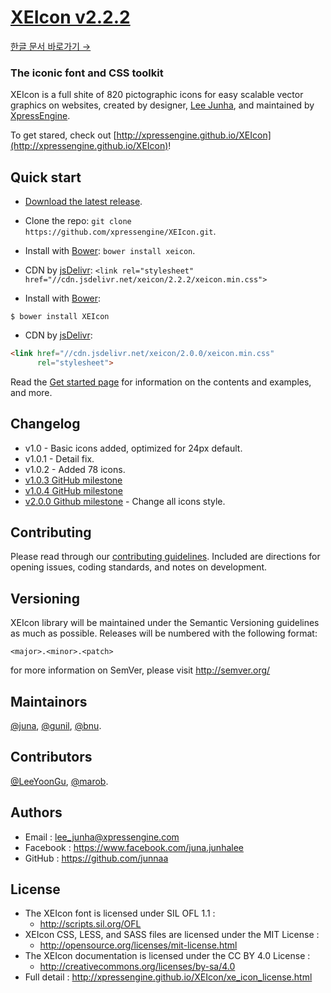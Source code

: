 # [XEIcon v2.2.2](http://xpressengine.github.io/XEIcon/)
[한글 문서 바로가기 →](https://github.com/xpressengine/XEIcon/blob/master/README_kor.md)


### The iconic font and CSS toolkit
XEIcon is a full shite of 820 pictographic icons for easy scalable vector graphics on websites,
created by designer, [Lee Junha](https://github.com/junnaa), and maintained by [XpressEngine](http://www.xpressengine.com).

To get stared, check out [http://xpressengine.github.io/XEIcon](http://xpressengine.github.io/XEIcon)!


## Quick start
- [Download the latest release](https://github.com/xpressengine/XEIcon/archive/master.zip).
- Clone the repo: `git clone https://github.com/xpressengine/XEIcon.git`.
- Install with [Bower](http://bower.io): `bower install xeicon`.
- CDN by [jsDelivr](http://www.jsdelivr.com/#!xeicon): `<link rel="stylesheet" href="//cdn.jsdelivr.net/xeicon/2.2.2/xeicon.min.css">`

- Install with [Bower](http://bower.io): 
```
$ bower install XEIcon
```

- CDN by [jsDelivr](http://www.jsdelivr.com/#!xeicon): 
```html
<link href="//cdn.jsdelivr.net/xeicon/2.0.0/xeicon.min.css"
      rel="stylesheet">
```

Read the [Get started page](http://xpressengine.github.io/XEIcon/started.html) for information on the contents and examples, and more.


## Changelog
- v1.0 - Basic icons added, optimized for 24px default.
- v1.0.1 - Detail fix.
- v1.0.2 - Added 78 icons.
- [v1.0.3 GitHub milestone](https://github.com/xpressengine/XEIcon/issues?q=milestone%3A%22XEIcon+1.0.3%22)
- [v1.0.4 GitHub milestone](https://github.com/xpressengine/XEIcon/milestones/XEIcon%201.0.4)
- [v2.0.0 Github milestone](https://github.com/xpressengine/XEIcon/milestones/XEIcon%202.1) - Change all icons style.


## Contributing
Please read through our [contributing guidelines](https://github.com/xpressengine/XEIcon/blob/master/CONTRIBUTING.md). Included are directions for opening issues, coding standards, and notes on development.


## Versioning
XEIcon library will be maintained under the Semantic Versioning guidelines as much as possible. Releases will be numbered with the following format:

`<major>.<minor>.<patch>`

for more information on SemVer, please visit http://semver.org/


## Maintainors
[@juna](https://github.com/junnaa), [@gunil](http://github.com/gunil), [@bnu](https://github.com/bnu).


## Contributors
[@LeeYoonGu](https://github.com/LeeYoonGu), [@marob](https://www.facebook.com/marob.99).


## Authors
- Email : lee_junha@xpressengine.com
- Facebook : https://www.facebook.com/juna.junhalee
- GitHub : https://github.com/junnaa


## License
- The XEIcon font is licensed under SIL OFL 1.1 :
    - http://scripts.sil.org/OFL
- XEIcon CSS, LESS, and SASS files are licensed under the MIT License :
    - http://opensource.org/licenses/mit-license.html
- The XEIcon documentation is licensed under the CC BY 4.0 License :
    - http://creativecommons.org/licenses/by-sa/4.0
- Full detail : http://xpressengine.github.io/XEIcon/xe_icon_license.html
